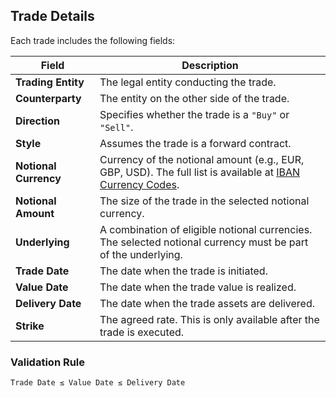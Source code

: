 ## Trade Details

Each trade includes the following fields:

| Field             | Description                                                                                      |
|------------------|--------------------------------------------------------------------------------------------------|
| **Trading Entity** | The legal entity conducting the trade.                                                         |
| **Counterparty**   | The entity on the other side of the trade.                                                     |
| **Direction**      | Specifies whether the trade is a `"Buy"` or `"Sell"`.                                          |
| **Style**          | Assumes the trade is a forward contract.                                                       |
| **Notional Currency** | Currency of the notional amount (e.g., EUR, GBP, USD). The full list is available at [IBAN Currency Codes](https://www.iban.com/currency-codes). |
| **Notional Amount** | The size of the trade in the selected notional currency.                                      |
| **Underlying**     | A combination of eligible notional currencies. The selected notional currency must be part of the underlying. |
| **Trade Date**     | The date when the trade is initiated.                                                          |
| **Value Date**     | The date when the trade value is realized.                                                     |
| **Delivery Date**  | The date when the trade assets are delivered.                                                  |
| **Strike**         | The agreed rate. This is only available after the trade is executed.                           |

### Validation Rule
```Trade Date ≤ Value Date ≤ Delivery Date```